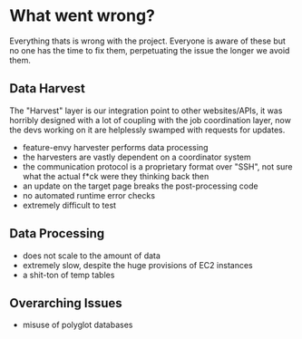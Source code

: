 # What went wrong?
Everything thats is wrong with the project. Everyone is aware of these but no one has the time to fix them, perpetuating the issue the longer we avoid them.

## Data Harvest
The "Harvest" layer is our integration point to other websites/APIs, it was horribly designed with a lot of coupling with the job coordination layer, now the devs working on it are helplessly swamped with requests for updates.
- feature-envy harvester performs data processing
- the harvesters are vastly dependent on a coordinator system
- the communication protocol is a proprietary format over "SSH", not sure what the actual f*ck were they thinking back then 
- an update on the target page breaks the post-processing code
- no automated runtime error checks
- extremely difficult to test

## Data Processing
- does not scale to the amount of data
- extremely slow, despite the huge provisions of EC2 instances
- a shit-ton of temp tables

## Overarching Issues
- misuse of polyglot databases